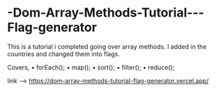 # -Dom-Array-Methods-Tutorial---Flag-generator

This is a tutorial i completed going over array methods. I added in the countries and changed them into flags.

Covers, 
• forEach();
• map();
• sort();
• filter();
• reduce();

link --> https://dom-array-methods-tutorial-flag-generator.vercel.app/
